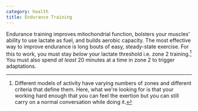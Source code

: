 ```yaml
---
category: health
title: Endurance Training
---
```


Endurance training improves mitochondrial function, bolsters your muscles' ability to use lactate as fuel, and builds aerobic capacity.
The most effective way to improve endurance is long bouts of easy, steady-state exercise.
For this to work, you must stay _below_ your lactate threshold i.e. zone 2 training.[^1]
You must also spend _at least_ 20 minutes at a time in zone 2 to trigger adaptations.

[^1]: Different models of activity have varying numbers of zones and different criteria that define them. Here, what we're looking for is that your working hard enough that you can feel the exertion but you can still carry on a normal conversation while doing it.
